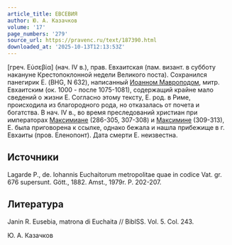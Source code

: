 ```yaml
---
article_title: ЕВСЕВИЯ
author: Ю. А. Казачков
volume: '17'
page_numbers: '279'
source_url: https://pravenc.ru/text/187390.html
downloaded_at: '2025-10-13T12:13:53Z'
---
```


[греч. Εὐσεβία] (нач. IV в.), прав. Евхаитская (пам. визант. в субботу накануне Крестопоклонной недели Великого поста). Сохранился панегирик Е. (BHG, N 632), написанный [Иоанном Мавроподом](<https://pravenc.ru/text/Иоанном Мавроподом.html>), митр. Евхаитским (ок. 1000 - после 1075-1081), содержащий крайне мало сведений о жизни Е. Согласно этому тексту, Е. род. в Риме, происходила из благородного рода, но отказалась от почета и богатства. В нач. IV в., во время преследований христиан при императорах [Максимиане](https://pravenc.ru/text/Максимиане.html) (286-305, 307-308) и [Максимине](https://pravenc.ru/text/Максимине.html) (309-313), Е. была приговорена к ссылке, однако бежала и нашла прибежище в г. Евхаиты (пров. Еленопонт). Дата смерти Е. неизвестна.

## Источники

Lagarde P., de. Iohannis Euchaitorum metropolitae quae in codice Vat. gr. 676 supersunt. Gött., 1882. Amst., 1979r. P. 202-207.

## Литература

Janin R. Eusebia, matrona di Euchaita // BiblSS. Vol. 5. Col. 243.

Ю. А. Казачков
